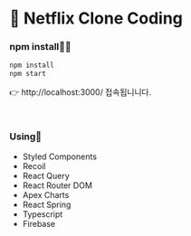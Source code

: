 # 🎥 Netflix Clone Coding

### npm install🧚‍♂️

```bash
npm install
npm start
```

👉 http://localhost:3000/ 접속됩니니다.

<br />

### Using🥷

- Styled Components
- Recoil
- React Query
- React Router DOM
- Apex Charts
- React Spring
- Typescript
- Firebase

<br />
